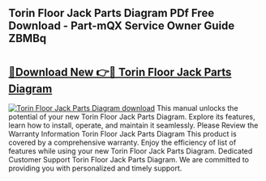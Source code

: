 ## Torin Floor Jack Parts Diagram PDf Free Download - Part-mQX Service Owner Guide ZBMBq

# <h2><a href="http://dfkmfuf.blite.top/?on=Torin+Floor+Jack+Parts+Diagram">🔗Download New 👉🔴 Torin Floor Jack Parts Diagram</a></h2>

[![Torin Floor Jack Parts Diagram download](https://i.imgur.com/lujVjoI.png)](http://dfkmfuf.blite.top/?on=Torin+Floor+Jack+Parts+Diagram)
This manual unlocks the potential of your new Torin Floor Jack Parts Diagram. Explore its features, learn how to install, operate, and maintain it seamlessly. Please Review the Warranty Information Torin Floor Jack Parts Diagram This product is covered by a comprehensive warranty. Enjoy the efficiency of list of features while using your new Torin Floor Jack Parts Diagram. Dedicated Customer Support Torin Floor Jack Parts Diagram. We are committed to providing you with personalized and timely support.
